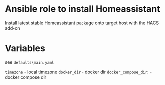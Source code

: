# Ansible role to install Homeassistant

Install latest stable Homeassistant package onto target host with the HACS add-on

# Variables

see `defaults\main.yaml`

`timezone` - local timezone
`docker_dir` - docker dir
`docker_compose_dir`: - docker compose dir
